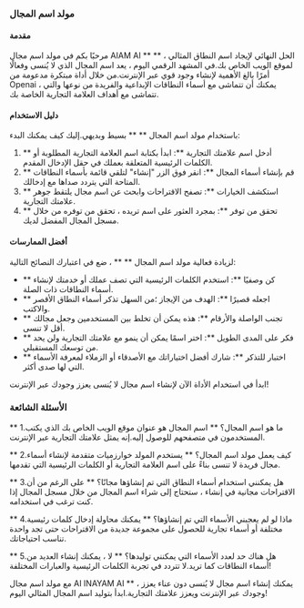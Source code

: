 ### مولد اسم المجال

#### مقدمة
مرحبًا بكم في مولد اسم مجال AIAM AI ** ** ، الحل النهائي لإيجاد اسم النطاق المثالي لموقع الويب الخاص بك.في المشهد الرقمي اليوم ، يعد اسم المجال الذي لا يُنسى وفعالًا أمرًا بالغ الأهمية لإنشاء وجود قوي عبر الإنترنت.من خلال أداة مبتكرة مدعومة من Openai ، يمكنك أن تتماشى مع أسماء النطاقات الإبداعية والفريدة من نوعها والتي تتماشى مع أهداف العلامة التجارية الخاصة بك.

#### دليل الاستخدام
باستخدام مولد اسم المجال ** ** بسيط وبديهي.إليك كيف يمكنك البدء:

1. ** أدخل اسم علامتك التجارية **: ابدأ بكتابة اسم العلامة التجارية المطلوبة أو الكلمات الرئيسية المتعلقة بعملك في حقل الإدخال المقدم.
2. ** قم بإنشاء أسماء المجال **: انقر فوق الزر "إنشاء" لتلقي قائمة بأسماء النطاقات المتاحة التي يتردد صداها مع إدخالك.
3. ** استكشف الخيارات **: تصفح الاقتراحات وابحث عن اسم مجال يلتقط جوهر علامتك التجارية.
4. ** تحقق من توفر **: بمجرد العثور على اسم تريده ، تحقق من توفره من خلال مسجل المجال المفضل لديك.

#### أفضل الممارسات
لزيادة فعالية مولد اسم المجال ** ** ، ضع في اعتبارك النصائح التالية:

- ** كن وصفيًا **: استخدم الكلمات الرئيسية التي تصف عملك أو خدمتك لإنشاء أسماء النطاقات ذات الصلة.
- ** اجعله قصيرًا **: الهدف من الإيجاز ؛من السهل تذكر أسماء النطاق الأقصر والاكتب.
- ** تجنب الواصلة والأرقام **: هذه يمكن أن تخلط بين المستخدمين وجعل مجالك أقل لا تنسى.
- ** فكر على المدى الطويل **: اختر اسمًا يمكن أن ينمو مع علامتك التجارية ولن يحد من توسعك المستقبلي.
- ** اختبار للتذكر **: شارك أفضل اختياراتك مع الأصدقاء أو الزملاء لمعرفة الأسماء التي لها صدى أكثر.

ابدأ في استخدام الأداة الآن لإنشاء اسم مجال لا يُنسى يعزز وجودك عبر الإنترنت!

### الأسئلة الشائعة

** 1.ما هو اسم المجال؟ **
اسم المجال هو عنوان موقع الويب الخاص بك الذي يكتب المستخدمون في متصفحهم للوصول إليه.إنه يمثل علامتك التجارية عبر الإنترنت.

** 2.كيف يعمل مولد اسم المجال؟ **
يستخدم المولد خوارزميات متقدمة لإنشاء أسماء مجال فريدة لا تنسى بناءً على اسم العلامة التجارية أو الكلمات الرئيسية التي تقدمها.

** 3.هل يمكنني استخدام أسماء النطاق التي تم إنشاؤها مجانًا؟ **
على الرغم من أن الاقتراحات مجانية في إنشاء ، ستحتاج إلى شراء اسم المجال من خلال مسجل المجال إذا كنت ترغب في استخدامه.

** 4.ماذا لو لم يعجبني الأسماء التي تم إنشاؤها؟ **
يمكنك محاولة إدخال كلمات رئيسية مختلفة أو أسماء تجارية للحصول على مجموعة جديدة من الاقتراحات حتى تجد واحدة تناسب احتياجاتك.

** 5.هل هناك حد لعدد الأسماء التي يمكنني توليدها؟ **
لا ، يمكنك إنشاء العديد من أسماء النطاقات كما تريد.لا تتردد في تجربة الكلمات الرئيسية والعبارات المختلفة!

مع مولد اسم مجال AI INAYAM AI ** ، يمكنك إنشاء اسم مجال لا يُنسى دون عناء يعزز وجودك عبر الإنترنت ويعزز علامتك التجارية.ابدأ بتوليد اسم المجال المثالي اليوم!